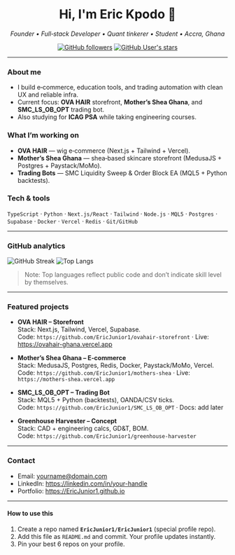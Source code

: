 <h1 align="center">Hi, I'm <strong>Eric Kpodo</strong> 👋</h1>
<p align="center"><em>Founder • Full‑stack Developer • Quant tinkerer • Student • Accra, Ghana</em></p>

<p align="center">
  <a href="https://github.com/EricJunior1"><img alt="GitHub followers" src="https://img.shields.io/github/followers/EricJunior1?style=social"></a>
  <a href="https://github.com/EricJunior1?tab=stars"><img alt="GitHub User's stars" src="https://img.shields.io/github/stars/EricJunior1?style=social"></a>
</p>

---

### About me
- I build e‑commerce, education tools, and trading automation with clean UX and reliable infra.
- Current focus: **OVA HAIR** storefront, **Mother’s Shea Ghana**, and **SMC_LS_OB_OPT** trading bot.
- Also studying for **ICAG PSA** while taking engineering courses.

### What I’m working on
- **OVA HAIR** — wig e‑commerce (Next.js + Tailwind + Vercel).
- **Mother’s Shea Ghana** — shea‑based skincare storefront (MedusaJS + Postgres + Paystack/MoMo).
- **Trading Bots** — SMC Liquidity Sweep & Order Block EA (MQL5 + Python backtests).

  
### Tech & tools
`TypeScript` · `Python` · `Next.js/React` · `Tailwind` · `Node.js` · `MQL5` · `Postgres` · `Supabase` · `Docker` · `Vercel` · `Redis` · `Git/GitHub`

---

### GitHub analytics
<p>
  <img src="https://streak-stats.demolab.com?user=EricJunior1" alt="GitHub Streak"/>
  <img src="https://github-readme-stats.vercel.app/api/top-langs/?username=EricJunior1&layout=compact" alt="Top Langs"/>
</p>

> Note: Top languages reflect public code and don’t indicate skill level by themselves.

---

### Featured projects
- **OVA HAIR – Storefront**  
  Stack: Next.js, Tailwind, Vercel, Supabase.  
  Code: `https://github.com/EricJunior1/ovahair-storefront` · Live: https://ovahair-ghana.vercel.app

- **Mother’s Shea Ghana – E‑commerce**  
  Stack: MedusaJS, Postgres, Redis, Docker, Paystack/MoMo, Vercel.  
  Code: `https://github.com/EricJunior1/mothers-shea` · Live: `https://mothers-shea.vercel.app`

- **SMC_LS_OB_OPT – Trading Bot**  
  Stack: MQL5 + Python (backtests), OANDA/CSV ticks.  
  Code: `https://github.com/EricJunior1/SMC_LS_OB_OPT` · Docs: add later

- **Greenhouse Harvester – Concept**  
  Stack: CAD + engineering calcs, GD&T, BOM.  
  Code: `https://github.com/EricJunior1/greenhouse-harvester`

---

### Contact
- Email: yourname@domain.com
- LinkedIn: https://linkedin.com/in/your-handle
- Portfolio: https://EricJunior1.github.io

---

#### How to use this
1. Create a repo named **`EricJunior1/EricJunior1`** (special profile repo).
2. Add this file as `README.md` and commit. Your profile updates instantly.
3. Pin your best 6 repos on your profile.
